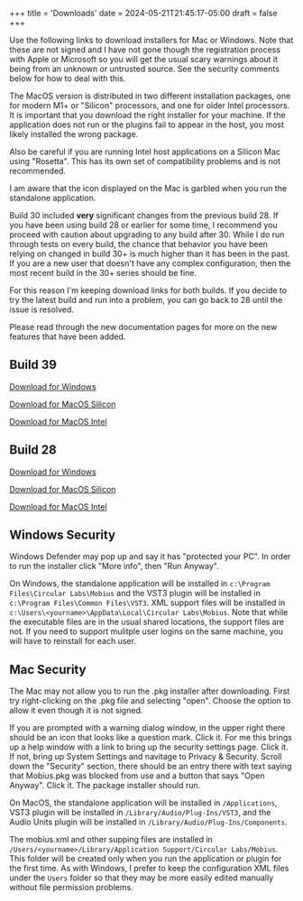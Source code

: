 +++
title = 'Downloads'
date = 2024-05-21T21:45:17-05:00
draft = false
+++

Use the following links to download installers for Mac or Windows.  Note that these are not signed and I have not gone though the registration process with Apple or Microsoft so you will get the usual scary warnings about it being from an unknown or untrusted source.  See the security comments below for how to deal with this.

The MacOS version is distributed in two different installation packages, one for modern M1+ or "Silicon" processors, and one for older Intel processors.  It is important that you download the right installer for your machine.  If the application does not run or the plugins fail to appear in the host, you most likely installed the wrong package.

Also be careful if you are running Intel host applications on a Silicon Mac using "Rosetta".  This has its own set of compatibility problems and is not recommended.

I am aware that the icon displayed on the Mac is garbled when you run the standalone application.

Build 30 included **very** significant changes from the previous build
28.  If you have been using build 28 or earlier for some
time, I recommend you proceed with caution about upgrading to any build
after 30.  While I do run through tests on every build, the chance that behavior
you have been relying on changed in build 30+ is much higher than it has been in the past.
If you are a new user that doesn't have any complex configuration, then the most recent build in the 30+ series should be fine.

For this reason I'm keeping download links for both builds.  If you decide to try the latest build
and run into a problem, you can go back to 28 until the issue is resolved.

Please read through the new documentation pages for more on the new features that have been added.

## Build 39

[Download for Windows](https://www.mobiuslooper.com/MobiusSetup-39.exe)

[Download for MacOS Silicon](https://www.mobiuslooper.com/Mobius-39.pkg)

[Download for MacOS Intel](https://www.mobiuslooper.com/MobiusIntel-39.pkg)

## Build 28

[Download for Windows](https://www.mobiuslooper.com/MobiusSetup-28.exe)

[Download for MacOS Silicon](https://www.mobiuslooper.com/Mobius-28.pkg)

[Download for MacOS Intel](https://www.mobiuslooper.com/MobiusIntel-28.pkg)

## Windows Security

Windows Defender may pop up and say it has "protected your PC".  In order to run the installer click "More info", then "Run Anyway".

On Windows, the standalone application will be installed in `c:\Program Files\Circular Labs\Mobius` and the VST3 plugin will be installed
in `c:\Program Files\Common Files\VST3`.   XML support files will be installed in `c:\Users\<yourname>\AppData\Local\Circular Labs\Mobius`.
Note that while the executable files are in the usual shared locations, the support files are not.  If you need to support mulitple user logins on
the same machine, you will have to reinstall for each user.

## Mac Security

The Mac may not allow you to run the .pkg installer after downloading.  First try right-clicking on the .pkg file and selecting "open".  Choose the option to allow it even though it is not signed.

If you are prompted with a warning dialog window, in the upper right there should be an icon that looks like a question mark.  Click it.  For me this brings up a help window with a link to bring up the security settings page.  Click it.  If not, bring up System Settings and navitage to Privacy & Security.  Scroll down the "Security" section, there should be an entry there with text saying that Mobius.pkg was blocked from use and a button that says "Open Anyway".  Click it.  The package installer should run.

On MacOS, the standalone application will be installed in `/Applications`, VST3 plugin will be installed in `/Library/Audio/Plug-Ins/VST3`, and the Audio Units plugin will be installed in `/Library/Audio/Plug-Ins/Components`.

The mobius.xml and other supping files are installed in `/Users/<yourname>/Library/Application Support/Circular Labs/Mobius`.  This folder will be created only when you run the application or plugin for the first time.  As with Windows, I prefer to keep the configuration XML files under the `Users` folder so that they may be more easily edited manually without file permission problems.


